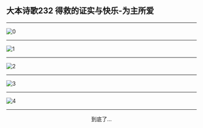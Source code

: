 
## 大本诗歌232 得救的证实与快乐-为主所爱
        
<div id="aplayer0"></div>

---

<img alt="0" data-original="https://cdn.jsdelivr.net/gh/k34869/shi/data/d0231/0">

---

<img alt="1" data-original="https://cdn.jsdelivr.net/gh/k34869/shi/data/d0231/1">

---

<img alt="2" data-original="https://cdn.jsdelivr.net/gh/k34869/shi/data/d0231/2">

---

<img alt="3" data-original="https://cdn.jsdelivr.net/gh/k34869/shi/data/d0231/3">

---

<img alt="4" data-original="https://cdn.jsdelivr.net/gh/k34869/shi/data/d0231/4">

---

<p style="text-align: center">到底了...</p>

<script src="/js/dist-view.js"></script>

<script>
MAIN.id = 'd0231';
        
const ap0 = new APlayer({
    container: document.getElementById('aplayer0'),
    volume: 1,
    loop: 'none',
    preload: 'none',
    audio: [{
        name: '大本诗歌232.mp3',
        artist: '大本诗歌',
        url: 'https://res.wx.qq.com/voice/getvoice?mediaid=MzI0NTk3MDM5M18yMjQ3NDkwNDQx',
        cover: '/favicon'
    }]
});
</script>
